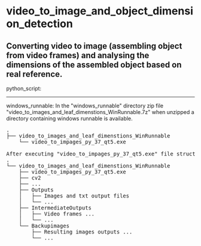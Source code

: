 # video_to_image_and_object_dimension_detection
Converting video to image (assembling object from video frames) and analysing the dimensions of the assembled object based on real reference.
-------------------------------------------
python_script:

------------------------------------------
windows_runnable:
In the "windows_runnable" directory zip file "video_to_images_and_leaf_dimenstions_WinRunnable.7z" when unzipped a directory containing windows runnable is available.

<pre>
.
├── video_to_images_and_leaf_dimenstions_WinRunnable
    └── video_to_impages_py_37_qt5.exe

After executing "video_to_impages_py_37_qt5.exe" file structure is as following:
.
└── video_to_images_and_leaf_dimenstions_WinRunnable
    ├── video_to_impages_py_37_qt5.exe
    ├── cv2
    ├── ...   
    ├── Outputs
    │   ├── Images and txt output files
    │   └── ...	
    ├── IntermediateOutputs
    │   ├── Video frames ...
    │   └── ...	
    └── Backupimages
        ├── Resulting images outputs ...
        └── ...
</pre>

